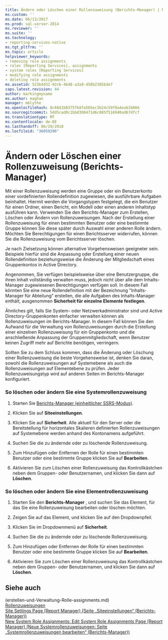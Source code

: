 ```yaml
---
title: Ändern oder Löschen einer Rollenzuweisung (Berichts-Manager) | Microsoft-Dokumentation
ms.custom: ''
ms.date: 06/13/2017
ms.prod: sql-server-2014
ms.reviewer: ''
ms.suite: ''
ms.technology:
- reporting-services-native
ms.tgt_pltfrm: ''
ms.topic: article
helpviewer_keywords:
- removing role assignments
- roles [Reporting Services], assignments
- system roles [Reporting Services]
- modifying role assignments
- deleting role assignments
ms.assetid: 523bdd32-92cb-4b48-a3a9-d58b2385bde7
caps.latest.revision: 44
author: markingmyname
ms.author: maghan
manager: mblythe
ms.openlocfilehash: 8c68d1b0375fb8fa565ec3b24c59f8a4eab1b066
ms.sourcegitcommit: 5dd5cad0c1bbd308471d6c885f516948ad67dfcf
ms.translationtype: MT
ms.contentlocale: de-DE
ms.lasthandoff: 06/19/2018
ms.locfileid: "36059296"
---
```

# <a name="modify-or-delete-a-role-assignment-report-manager"></a>Ändern oder Löschen einer Rollenzuweisung (Berichts-Manager)
  Mit einer Rollenzuweisung werden eine Gruppe oder ein Benutzerkonto einer vordefinierten Rollendefinition zugewiesen, die ausführbare Aufgaben beinhaltet. Hiermit werden die Vorgangstypen festgelegt, die ein Benutzer für einen Ordner, einen Bericht, ein Modell oder einen anderen Inhaltstyp ausführen kann. Verwenden Sie den Berichts-Manager zum Erstellen, Löschen oder Ändern von Rollenzuweisungen. Nach der Erstellung einer Rollenzuweisung für einen bestimmten Benutzer oder eine bestimmte Gruppe können Sie diese später durch Auswahl einer anderen Rolle ändern. Möchten Sie Berechtigungen für einen Berichtsserver widerrufen, können Sie die Rollenzuweisung vom Berichtsserver löschen.  
  
 Je nach Zielsetzung können alternative Vorgehensweisen geeigneter sein. Beispiele hierfür sind die Anpassung oder Erstellung einer neuen Rollendefinition beziehungsweise die Änderung der Mitgliedschaft eines Gruppenkontos in Active Directory.  
  
 Angenommen, Sie verfügen beispielsweise über eine Benutzergruppe, die ihren Inhalt vollständig verwalten muss, jedoch nicht über alle dem Inhalts-Manager zugewiesenen Berechtigungen verfügen soll. In diesem Fall könnten Sie eine neue Rollendefinition mit der Bezeichnung "Inhalts-Manager für Abteilung" erstellen, die alle Aufgaben des Inhalts-Manager enthält, ausgenommen **Sicherheit für einzelne Elemente festlegen**.  
  
 Ähnliches gilt, falls Sie System- oder Netzwerkadministrator sind und Active Directory-Gruppenkonten einfacher verwalten können als Rollenzuweisungen im Berichts-Manager. In diesem Fall können Sie den Aufwand für die Verwaltung von Rollenzuweisungen durch die Erstellung einer einzelnen Rollenzuweisung für ein Gruppenkonto und die anschließende Anpassung der Gruppenmitgliedschaft, wenn Benutzer keinen Zugriff mehr auf Berichte benötigen, verringern.  
  
 Sollten Sie zu dem Schluss kommen, dass die Änderung oder Löschung einer Rollenzuweisung die beste Vorgehensweise ist, denken Sie daran, sowohl die Rollenzuweisungen auf Systemebene als auch die Rollenzuweisungen auf Elementebene zu prüfen. Jeder Rollenzuweisungstyp wird auf anderen Seiten im Berichts-Manager konfiguriert.  
  
### <a name="to-modify-or-delete-a-system-role-assignment"></a>So löschen oder ändern Sie eine Systemrollenzuweisung  
  
1.  Starten Sie [Berichts-Manager &#40;einheitlicher SSRS-Modus&#41;](../report-manager-ssrs-native-mode.md).  
  
2.  Klicken Sie auf **Siteeinstellungen**.  
  
3.  Klicken Sie auf **Sicherheit**. Alle aktuell für den Server oder die Bereitstellung für horizontales Skalieren definierten Rollenzuweisungen auf Systemebene werden anhand des Kontonamens aufgeführt.  
  
4.  Suchen Sie die zu ändernde oder zu löschende Rollenzuweisung.  
  
5.  Zum Hinzufügen oder Entfernen der Rolle für einen bestimmten Benutzer oder eine bestimmte Gruppe klicken Sie auf **Bearbeiten**.  
  
6.  Aktivieren Sie zum Löschen einer Rollenzuweisung das Kontrollkästchen neben dem Gruppen- oder Benutzernamen, und klicken Sie dann auf **Löschen**.  
  
### <a name="to-modify-or-delete-an-item-role-assignment"></a>So löschen oder ändern Sie eine Elementrollenzuweisung  
  
1.  Starten Sie den **Berichts-Manager** , und suchen Sie das Element, für das Sie eine Rollenzuweisung bearbeiten oder löschen möchten.  
  
2.  Zeigen Sie auf das Element, und klicken Sie auf den Dropdownpfeil.  
  
3.  Klicken Sie im Dropdownmenü auf **Sicherheit**.  
  
4.  Suchen Sie die zu ändernde oder zu löschende Rollenzuweisung.  
  
5.  Zum Hinzufügen oder Entfernen der Rolle für einen bestimmten Benutzer oder eine bestimmte Gruppe klicken Sie auf **Bearbeiten**.  
  
6.  Aktivieren Sie zum Löschen einer Rollenzuweisung das Kontrollkästchen neben dem Gruppen- oder Benutzernamen, und klicken Sie dann auf **Löschen**.  
  
## <a name="see-also"></a>Siehe auch  
 (erstellen-und-Verwaltung-Rolle-assignments.md)   
 [Rollenzuweisungen](role-assignments.md)   
 [Site Settings Page (Report Manager) (Seite „Siteeinstellungen“ (Berichts-Manager))](../site-settings-page-report-manager.md)   
 [New System Role Assignments: Edit System Role Assignments Page (Report Manager) (Neue Systemrollenzuweisungen: Seite „Systemrollenzuweisungen bearbeiten“ (Berichts-Manager))](../new-system-role-assignments-edit-system-role-assignments-page-report-manager.md)  
  
  